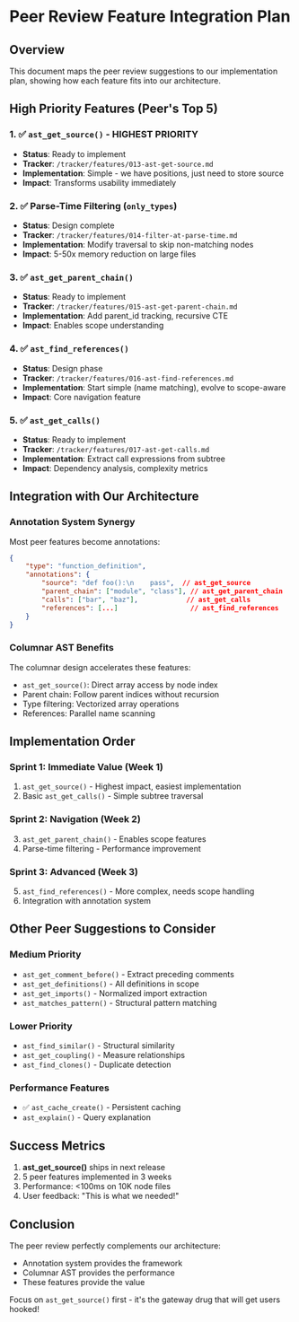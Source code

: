 # Peer Review Feature Integration Plan

## Overview

This document maps the peer review suggestions to our implementation plan, showing how each feature fits into our architecture.

## High Priority Features (Peer's Top 5)

### 1. ✅ `ast_get_source()` - **HIGHEST PRIORITY**
- **Status**: Ready to implement
- **Tracker**: `/tracker/features/013-ast-get-source.md`
- **Implementation**: Simple - we have positions, just need to store source
- **Impact**: Transforms usability immediately

### 2. ✅ Parse-Time Filtering (`only_types`)
- **Status**: Design complete
- **Tracker**: `/tracker/features/014-filter-at-parse-time.md`
- **Implementation**: Modify traversal to skip non-matching nodes
- **Impact**: 5-50x memory reduction on large files

### 3. ✅ `ast_get_parent_chain()`
- **Status**: Ready to implement
- **Tracker**: `/tracker/features/015-ast-get-parent-chain.md`
- **Implementation**: Add parent_id tracking, recursive CTE
- **Impact**: Enables scope understanding

### 4. ✅ `ast_find_references()`
- **Status**: Design phase
- **Tracker**: `/tracker/features/016-ast-find-references.md`
- **Implementation**: Start simple (name matching), evolve to scope-aware
- **Impact**: Core navigation feature

### 5. ✅ `ast_get_calls()`
- **Status**: Ready to implement
- **Tracker**: `/tracker/features/017-ast-get-calls.md`
- **Implementation**: Extract call expressions from subtree
- **Impact**: Dependency analysis, complexity metrics

## Integration with Our Architecture

### Annotation System Synergy

Most peer features become annotations:
```json
{
    "type": "function_definition",
    "annotations": {
        "source": "def foo():\n    pass",  // ast_get_source
        "parent_chain": ["module", "class"], // ast_get_parent_chain
        "calls": ["bar", "baz"],            // ast_get_calls
        "references": [...]                  // ast_find_references
    }
}
```

### Columnar AST Benefits

The columnar design accelerates these features:
- `ast_get_source()`: Direct array access by node index
- Parent chain: Follow parent indices without recursion
- Type filtering: Vectorized array operations
- References: Parallel name scanning

## Implementation Order

### Sprint 1: Immediate Value (Week 1)
1. `ast_get_source()` - Highest impact, easiest implementation
2. Basic `ast_get_calls()` - Simple subtree traversal

### Sprint 2: Navigation (Week 2)  
3. `ast_get_parent_chain()` - Enables scope features
4. Parse-time filtering - Performance improvement

### Sprint 3: Advanced (Week 3)
5. `ast_find_references()` - More complex, needs scope handling
6. Integration with annotation system

## Other Peer Suggestions to Consider

### Medium Priority
- `ast_get_comment_before()` - Extract preceding comments
- `ast_get_definitions()` - All definitions in scope
- `ast_get_imports()` - Normalized import extraction
- `ast_matches_pattern()` - Structural pattern matching

### Lower Priority  
- `ast_find_similar()` - Structural similarity
- `ast_get_coupling()` - Measure relationships
- `ast_find_clones()` - Duplicate detection

### Performance Features
- ✅ `ast_cache_create()` - Persistent caching
- `ast_explain()` - Query explanation

## Success Metrics

1. **ast_get_source()** ships in next release
2. 5 peer features implemented in 3 weeks
3. Performance: <100ms on 10K node files
4. User feedback: "This is what we needed!"

## Conclusion

The peer review perfectly complements our architecture:
- Annotation system provides the framework
- Columnar AST provides the performance
- These features provide the value

Focus on `ast_get_source()` first - it's the gateway drug that will get users hooked!